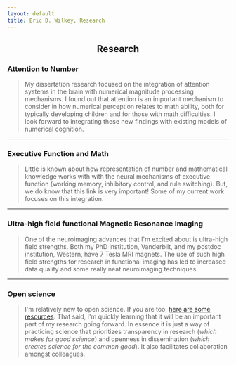 ```yaml
---
layout: default
title: Eric D. Wilkey, Research
---
```


<meta name="viewport" content="width=device-width, initial-scale=1.0">
<h2><center>Research</center></h2>

### Attention to Number
> My dissertation research focused on the integration of attention systems in the brain with numerical magnitude processing mechanisms. I found out that attention is an important mechanism to consider in how numerical perception relates to math ability, both for typically developing children and for those with math difficulties. I look forward to integrating these new findings with existing models of numerical cognition.
<hr>

### Executive Function and Math
> Little is known about how representation of number and mathematical knowledge works with with the neural mechanisms of executive function (working memory, inhibitory control, and rule switching). But, we do know that this link is very important! Some of my current work focuses on this integration.
<hr>

### Ultra-high field functional Magnetic Resonance Imaging
> One of the neuroimaging advances that I'm excited about is ultra-high field strengths. Both my PhD institution, Vanderbilt, and my postdoc institution, Western, have 7 Tesla MRI magnets. The use of such high field strengths for research in functional imaging has led to increased data quality and some really neat neuroimaging techniques.
<hr>

### Open science
> I'm relatively new to open science. If you are too, [here are some resources](https://opensciencemooc.eu/). That said, I'm quickly learning that it will be an important part of my research going forward. In essence it is just a way of practicing science that prioritizes transparency in research (_which makes for good science_) and openness in dissemination (_which creates science for the common good_). It also facilitates collaboration amongst colleagues.
